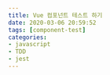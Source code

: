 ```yaml
---
title: Vue 컴포넌트 테스트 하기
date: 2020-03-06 20:59:52
tags: [component-test]
categories:
- javascript
- TDD
- jest
---
```


## 